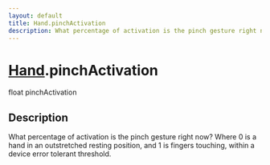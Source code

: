 ```yaml
---
layout: default
title: Hand.pinchActivation
description: What percentage of activation is the pinch gesture right now? Where 0 is a hand in an outstretched resting position, and 1 is fingers touching, within a device error tolerant threshold.
---
```

# [Hand]({{site.url}}/Pages/Reference/Hand.html).pinchActivation

<div class='signature' markdown='1'>
float pinchActivation
</div>

## Description
What percentage of activation is the pinch gesture right
now? Where 0 is a hand in an outstretched resting position, and 1
is fingers touching, within a device error tolerant threshold.


